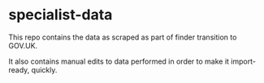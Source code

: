specialist-data
===============

This repo contains the data as scraped as part of finder transition to GOV.UK.

It also contains manual edits to data performed in order to make it import-ready, quickly.
